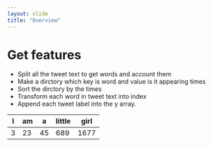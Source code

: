 ```yaml
---
layout: slide
title: "Overview"
---
```

# Get features
* Split all the tweet text to get words and account them  
* Make a dirctory which key is word and value is it appearing times  
* Sort the dirctory by the times  
* Transform each word in tweet text into index  
* Append each tweet label into the y array. 

| I  |   am   |  a   | little | girl|
|----|--------|------|--------|-----|
| 3  |   23   |  45  |   689  | 1677|  

